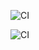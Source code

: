 ![CI](https://github.com/99002483/linux-project-/workflows/CI/badge.svg)


![CI](https://github.com/99002483/linux-project-/workflows/ppcheck-action/badge.svg)
